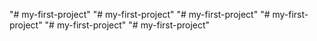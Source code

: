 "# my-first-project" 
"# my-first-project" 
"# my-first-project" 
"# my-first-project" 
"# my-first-project" 
"# my-first-project" 

